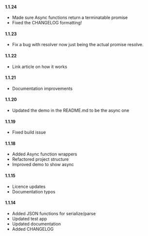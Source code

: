 #### 1.1.24

- Made sure Async functions return a terminatable promise
- Fixed the CHANGELOG formatting!

#### 1.1.23

- Fix a bug with resolver now just being the actual promise resolve.

#### 1.1.22

- Link article on how it works

#### 1.1.21

- Documentation improvements

#### 1.1.20

- Updated the demo in the README.md to be the async one

#### 1.1.19

- Fixed build issue

#### 1.1.18

- Added Async function wrappers
- Refactored project structure
- Improved demo to show async

#### 1.1.15

- Licence updates
- Documentation typos

#### 1.1.14

- Added JSON functions for serialize/parse
- Updated test app
- Updated documentation
- Added CHANGELOG
